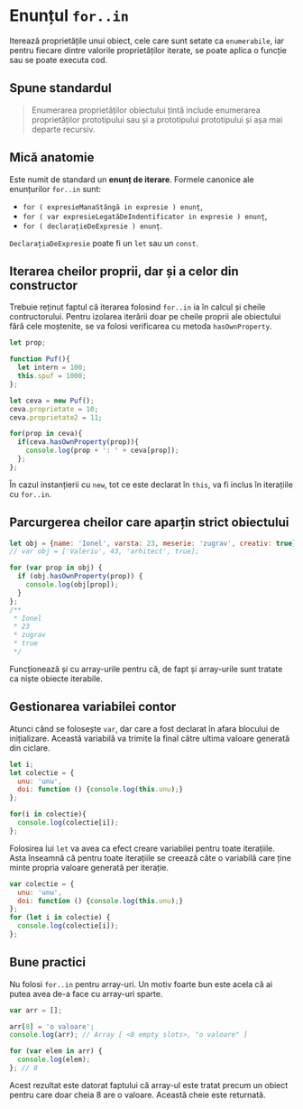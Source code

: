 # Enunțul `for..in`

Iterează proprietățile unui obiect, cele care sunt setate ca `enumerabile`, iar pentru fiecare dintre valorile proprietăților iterate, se poate aplica o funcție sau se poate executa cod.

## Spune standardul

> Enumerarea proprietăților obiectului țintă include enumerarea proprietăților prototipului sau și a prototipului prototipului și așa mai departe recursiv.

## Mică anatomie

Este numit de standard un **enunț de iterare**.
Formele canonice ale enunțurilor `for..in` sunt:

- `for ( expresieManaStângă in expresie ) enunț`,
- `for ( var expresieLegatăDeIndentificator in expresie ) enunț`,
- `for ( declarațieDeExpresie ) enunț`.

`DeclarațiaDeExpresie` poate fi un `let` sau un `const`.

## Iterarea cheilor proprii, dar și a celor din constructor

Trebuie reținut faptul că iterarea folosind `for..in` ia în calcul și cheile contructorului. Pentru izolarea iterării doar pe cheile proprii ale obiectului fără cele moștenite, se va folosi verificarea cu metoda `hasOwnProperty`.

```javascript
let prop;

function Puf(){
  let intern = 100;
  this.spuf = 1000;
};

let ceva = new Puf();
ceva.proprietate = 10;
ceva.proprietate2 = 11;

for(prop in ceva){
  if(ceva.hasOwnProperty(prop)){
    console.log(prop + ': ' + ceva[prop]);
  };
};
```

În cazul instanțierii cu `new`, tot ce este declarat în `this`, va fi inclus în iterațiile cu `for..in`.

## Parcurgerea cheilor care aparțin strict obiectului

```javascript
let obj = {name: 'Ionel', varsta: 23, meserie: 'zugrav', creativ: true};
// var obj = ['Valeriu', 43, 'arhitect', true];

for (var prop in obj) {
  if (obj.hasOwnProperty(prop)) {
    console.log(obj[prop]);
  }
};
/**
 * Ionel
 * 23
 * zugrav
 * true
 */
```

Funcționează și cu array-urile pentru că, de fapt și array-urile sunt tratate ca niște obiecte iterabile.

## Gestionarea variabilei contor

Atunci când se folosește `var`, dar care a fost declarat în afara blocului de inițializare. Această variabilă va trimite la final către ultima valoare generată din ciclare.

```javascript
let i;
let colectie = {
  unu: 'unu',
  doi: function () {console.log(this.unu);}
};

for(i in colectie){
  console.log(colectie[i]);
};
```

Folosirea lui `let` va avea ca efect creare variabilei pentru toate iterațiile. Asta înseamnă că pentru toate iterațiile se creează câte o variabilă care ține minte propria valoare generată per iterație.

```javascript
var colectie = {
  unu: 'unu',
  doi: function () {console.log(this.unu);}
};
for (let i in colectie) {
  console.log(colectie[i]);
};
```

## Bune practici

Nu folosi `for..in` pentru array-uri. Un motiv foarte bun este acela că ai putea avea de-a face cu array-uri sparte.

```javascript
var arr = [];

arr[8] = 'o valoare';
console.log(arr); // Array [ <8 empty slots>, "o valoare" ]

for (var elem in arr) {
  console.log(elem);
}; // 8
```

Acest rezultat este datorat faptului că array-ul este tratat precum un obiect pentru care doar cheia 8 are o valoare. Această cheie este returnată.
